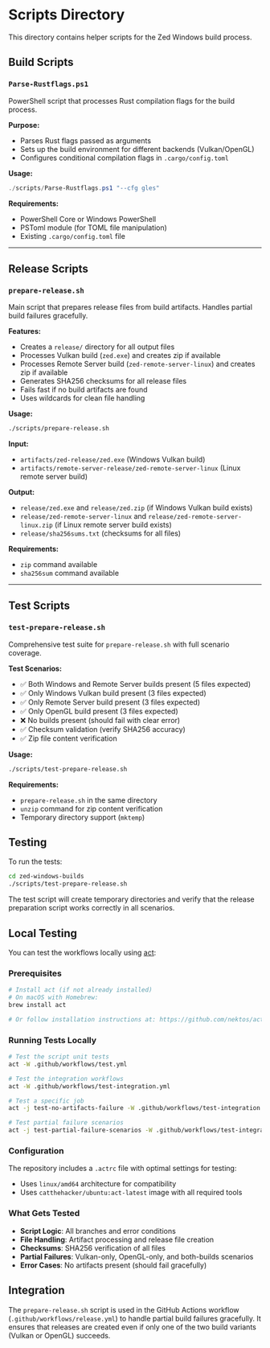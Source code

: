 # Scripts Directory

This directory contains helper scripts for the Zed Windows build process.

## Build Scripts

### `Parse-Rustflags.ps1`

PowerShell script that processes Rust compilation flags for the build process.

**Purpose:**
- Parses Rust flags passed as arguments
- Sets up the build environment for different backends (Vulkan/OpenGL)
- Configures conditional compilation flags in `.cargo/config.toml`

**Usage:**
```powershell
./scripts/Parse-Rustflags.ps1 "--cfg gles"
```

**Requirements:**
- PowerShell Core or Windows PowerShell
- PSToml module (for TOML file manipulation)
- Existing `.cargo/config.toml` file

---

## Release Scripts

### `prepare-release.sh`

Main script that prepares release files from build artifacts. Handles partial build failures gracefully.

**Features:**
- Creates a `release/` directory for all output files
- Processes Vulkan build (`zed.exe`) and creates zip if available
- Processes Remote Server build (`zed-remote-server-linux`) and creates zip if available
- Generates SHA256 checksums for all release files
- Fails fast if no build artifacts are found
- Uses wildcards for clean file handling

**Usage:**
```bash
./scripts/prepare-release.sh
```

**Input:**
- `artifacts/zed-release/zed.exe` (Windows Vulkan build)
- `artifacts/remote-server-release/zed-remote-server-linux` (Linux remote server build)

**Output:**
- `release/zed.exe` and `release/zed.zip` (if Windows Vulkan build exists)
- `release/zed-remote-server-linux` and `release/zed-remote-server-linux.zip` (if Linux remote server build exists)
- `release/sha256sums.txt` (checksums for all files)

**Requirements:**
- `zip` command available
- `sha256sum` command available

---

## Test Scripts

### `test-prepare-release.sh`

Comprehensive test suite for `prepare-release.sh` with full scenario coverage.

**Test Scenarios:**
- ✅ Both Windows and Remote Server builds present (5 files expected)
- ✅ Only Windows Vulkan build present (3 files expected)
- ✅ Only Remote Server build present (3 files expected)
- ✅ Only OpenGL build present (3 files expected)
- ❌ No builds present (should fail with clear error)
- ✅ Checksum validation (verify SHA256 accuracy)
- ✅ Zip file content verification

**Usage:**
```bash
./scripts/test-prepare-release.sh
```

**Requirements:**
- `prepare-release.sh` in the same directory
- `unzip` command for zip content verification
- Temporary directory support (`mktemp`)

## Testing

To run the tests:

```bash
cd zed-windows-builds
./scripts/test-prepare-release.sh
```

The test script will create temporary directories and verify that the release preparation script works correctly in all scenarios.

## Local Testing

You can test the workflows locally using [act](https://github.com/nektos/act):

### Prerequisites
```bash
# Install act (if not already installed)
# On macOS with Homebrew:
brew install act

# Or follow installation instructions at: https://github.com/nektos/act
```

### Running Tests Locally
```bash
# Test the script unit tests
act -W .github/workflows/test.yml

# Test the integration workflows
act -W .github/workflows/test-integration.yml

# Test a specific job
act -j test-no-artifacts-failure -W .github/workflows/test-integration.yml

# Test partial failure scenarios
act -j test-partial-failure-scenarios -W .github/workflows/test-integration.yml
```

### Configuration
The repository includes a `.actrc` file with optimal settings for testing:
- Uses `linux/amd64` architecture for compatibility
- Uses `catthehacker/ubuntu:act-latest` image with all required tools

### What Gets Tested
- **Script Logic**: All branches and error conditions
- **File Handling**: Artifact processing and release file creation
- **Checksums**: SHA256 verification of all files
- **Partial Failures**: Vulkan-only, OpenGL-only, and both-builds scenarios
- **Error Cases**: No artifacts present (should fail gracefully)

## Integration

The `prepare-release.sh` script is used in the GitHub Actions workflow (`.github/workflows/release.yml`) to handle partial build failures gracefully. It ensures that releases are created even if only one of the two build variants (Vulkan or OpenGL) succeeds.